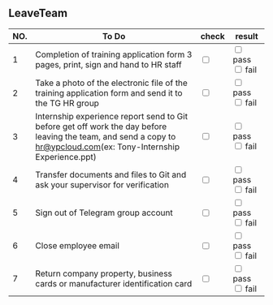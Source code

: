 ## LeaveTeam
| NO. | To Do                   | check | result |
|------|---------------------------|------------------|------|
| 1    | Completion of training application form 3 pages, print, sign and hand to HR staff           | <input type="checkbox"/> | <input type="checkbox"/> pass <input type="checkbox"/> fail |      |
| 2    | Take a photo of the electronic file of the training application form and send it to the TG HR group        | <input type="checkbox"/> | <input type="checkbox"/> pass <input type="checkbox"/> fail |      |
| 3    | Internship experience report send to Git before get off work the day before leaving the team, and send a copy to hr@ypcloud.com(ex: Tony-Internship Experience.ppt)          | <input type="checkbox"/> | <input type="checkbox"/> pass <input type="checkbox"/> fail |      |
| 4    | Transfer documents and files to Git and ask your supervisor for verification        | <input type="checkbox"/> | <input type="checkbox"/> pass <input type="checkbox"/> fail |      |
| 5    | Sign out of Telegram group account                     | <input type="checkbox"/> | <input type="checkbox"/> pass <input type="checkbox"/> fail |      |
| 6    | Close employee email      | <input type="checkbox"/> | <input type="checkbox"/> pass <input type="checkbox"/> fail |      |
| 7    | Return company property, business cards or manufacturer identification card      | <input type="checkbox"/> | <input type="checkbox"/> pass <input type="checkbox"/> fail |      |
<!--stackedit_data:
eyJoaXN0b3J5IjpbMTgyNDE1OTEyOV19
-->